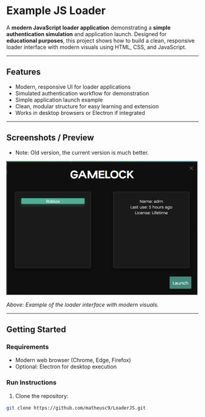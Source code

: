 # Example JS Loader

A **modern JavaScript loader application** demonstrating a **simple authentication simulation** and application launch. Designed for **educational purposes**, this project shows how to build a clean, responsive loader interface with modern visuals using HTML, CSS, and JavaScript.

---

## Features

- Modern, responsive UI for loader applications  
- Simulated authentication workflow for demonstration  
- Simple application launch example  
- Clean, modular structure for easy learning and extension  
- Works in desktop browsers or Electron if integrated  

---

## Screenshots / Preview
- Note: Old version, the current version is much better.

![Preview](preview.png)

*Above: Example of the loader interface with modern visuals.*

---

## Getting Started

### Requirements
- Modern web browser (Chrome, Edge, Firefox)  
- Optional: Electron for desktop execution  

### Run Instructions
1. Clone the repository:

```bash
git clone https://github.com/matheusc9/LoaderJS.git

